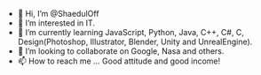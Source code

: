- 👋 Hi, I’m @ShaedulOff
- 👀 I’m interested in IT.
- 🌱 I’m currently learning JavaScript, Python, Java, C++, C#, C, Design(Photoshop, Illustrator, Blender, Unity and UnrealEngine).
- 💞️ I’m looking to collaborate on Google, Nasa and others.
- 📫 How to reach me ... Good attitude and good income!

<!---
ShaedulOff/ShaedulOff is a ✨ special ✨ repository because its `README.md` (this file) appears on your GitHub profile.
You can click the Preview link to take a look at your changes.
--->
